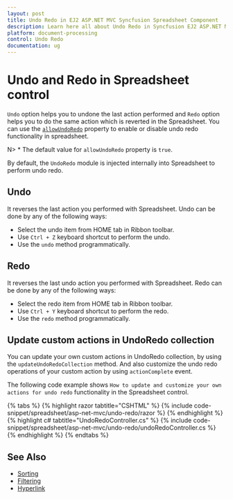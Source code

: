 ```yaml
---
layout: post
title: Undo Redo in EJ2 ASP.NET MVC Syncfusion Spreadsheet Component
description: Learn here all about Undo Redo in Syncfusion EJ2 ASP.NET MVC Spreadsheet component of Syncfusion Essential JS 2 and more.
platform: document-processing
control: Undo Redo
documentation: ug
---
```



# Undo and Redo in Spreadsheet control

`Undo` option helps you to undone the last action performed and `Redo` option helps you to do the same action which is reverted in the Spreadsheet. You can use the [`allowUndoRedo`](https://help.syncfusion.com/cr/aspnetcore-js2/Syncfusion.EJ2.Spreadsheet.Spreadsheet.html#Syncfusion_EJ2_Spreadsheet_Spreadsheet_AllowUndoRedo) property to enable or disable undo redo functionality in spreadsheet.

N> * The default value for `allowUndoRedo` property is `true`.

By default, the `UndoRedo` module is injected internally into Spreadsheet to perform undo redo.

## Undo

It reverses the last action you performed with Spreadsheet. Undo can be done by any of the following ways:

* Select the undo item from HOME tab in Ribbon toolbar.
* Use `Ctrl + Z` keyboard shortcut to perform the undo.
* Use the `undo` method programmatically.

## Redo

It reverses the last undo action you performed with Spreadsheet. Redo can be done by any of the following ways:

* Select the redo item from HOME tab in Ribbon toolbar.
* Use `Ctrl + Y` keyboard shortcut to perform the redo.
* Use the `redo` method programmatically.

## Update custom actions in UndoRedo collection

You can update your own custom actions in UndoRedo collection, by using the `updateUndoRedoCollection` method. And also customize the undo redo operations of your custom action by using `actionComplete` event.

The following code example shows `How to update and customize your own actions for undo redo` functionality in the Spreadsheet control.

{% tabs %}
{% highlight razor tabtitle="CSHTML" %}
{% include code-snippet/spreadsheet/asp-net-mvc/undo-redo/razor %}
{% endhighlight %}
{% highlight c# tabtitle="UndoRedoController.cs" %}
{% include code-snippet/spreadsheet/asp-net-mvc/undo-redo/undoRedoController.cs %}
{% endhighlight %}
{% endtabs %}



## See Also

* [Sorting](./sort)
* [Filtering](./filter)
* [Hyperlink](./link)